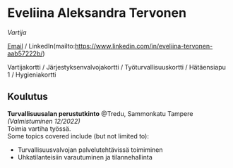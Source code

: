 # Eveliina Aleksandra Tervonen

_Vartija_<br>

[Email](mailto:eveliinatervonen@gmail.com) / LinkedIn(mailto:https://www.linkedin.com/in/eveliina-tervonen-aab57222b/)

Vartijakortti / Järjestyksenvalvojakortti / Työturvallisuuskortti / Hätäensiapu 1 / Hygieniakortti

## Koulutus

**Turvallisuusalan perustutkinto** @Tredu, Sammonkatu Tampere _(Valmistuminen 12/2022)_ <br>
Toimia vartiha työssä.<br>
Some topics covered include (but not limited to):
  - Turvallisuusvalvojan palvelutehtävissä toimiminen
  - Uhkatilanteisiin varautuminen ja tilannehallinta
<br><br>